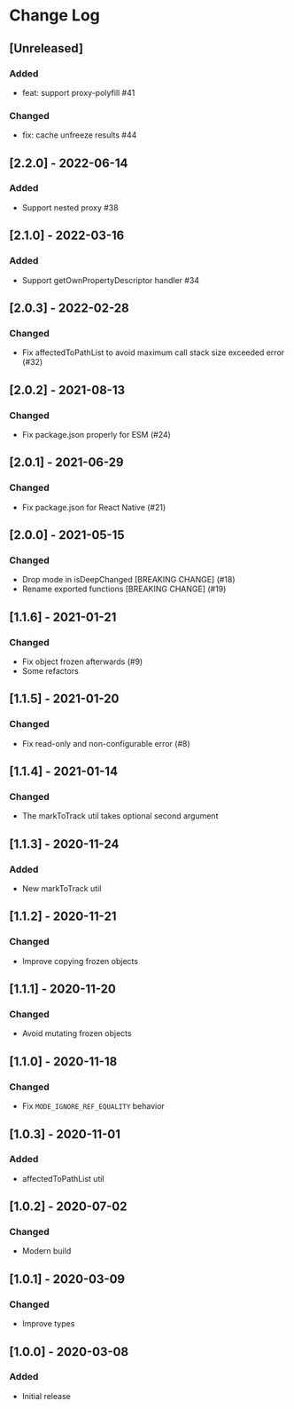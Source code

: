 # Change Log

## [Unreleased]
### Added
- feat: support proxy-polyfill #41
### Changed
- fix: cache unfreeze results #44

## [2.2.0] - 2022-06-14
### Added
- Support nested proxy #38

## [2.1.0] - 2022-03-16
### Added
- Support getOwnPropertyDescriptor handler #34

## [2.0.3] - 2022-02-28
### Changed
- Fix affectedToPathList to avoid maximum call stack size exceeded error (#32)

## [2.0.2] - 2021-08-13
### Changed
- Fix package.json properly for ESM (#24)

## [2.0.1] - 2021-06-29
### Changed
- Fix package.json for React Native (#21)

## [2.0.0] - 2021-05-15
### Changed
- Drop mode in isDeepChanged [BREAKING CHANGE] (#18)
- Rename exported functions [BREAKING CHANGE] (#19)

## [1.1.6] - 2021-01-21
### Changed
- Fix object frozen afterwards (#9)
- Some refactors

## [1.1.5] - 2021-01-20
### Changed
- Fix read-only and non-configurable error (#8)

## [1.1.4] - 2021-01-14
### Changed
- The markToTrack util takes optional second argument

## [1.1.3] - 2020-11-24
### Added
- New markToTrack util

## [1.1.2] - 2020-11-21
### Changed
- Improve copying frozen objects

## [1.1.1] - 2020-11-20
### Changed
- Avoid mutating frozen objects

## [1.1.0] - 2020-11-18
### Changed
- Fix `MODE_IGNORE_REF_EQUALITY` behavior

## [1.0.3] - 2020-11-01
### Added
- affectedToPathList util

## [1.0.2] - 2020-07-02
### Changed
- Modern build

## [1.0.1] - 2020-03-09
### Changed
- Improve types

## [1.0.0] - 2020-03-08
### Added
- Initial release
